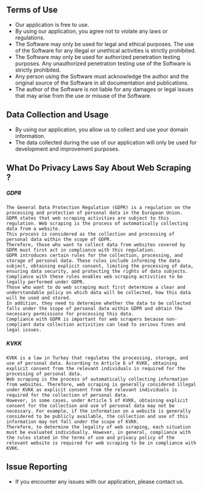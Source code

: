 ## Terms of Use

- Our application is free to use.
- By using our application, you agree not to violate any laws or regulations.
- The Software may only be used for legal and ethical purposes. The use of the Software for any illegal or unethical activities is strictly prohibited.
- The Software may only be used for authorized penetration testing purposes. Any unauthorized penetration testing use of the Software is strictly prohibited.
- Any person using the Software must acknowledge the author and the original source of the Software in all documentation and publications.
- The author of the Software is not liable for any damages or legal issues that may arise from the use or misuse of the Software.

## Data Collection and Usage

- By using our application, you allow us to collect and use your domain information.
- The data collected during the use of our application will only be used for development and improvement purposes.



## What Do Privacy Laws Say About Web Scraping ?

##### GDPR 

```
The General Data Protection Regulation (GDPR) is a regulation on the processing and protection of personal data in the European Union.
GDPR states that web scraping activities are subject to this regulation. Web scraping is the process of automatically collecting data from a website.
This process is considered as the collection and processing of personal data within the scope of GDPR. 
Therefore, those who want to collect data from websites covered by GDPR must first act in compliance with this regulation. 
GDPR introduces certain rules for the collection, processing, and storage of personal data. These rules include informing the data subject, obtaining explicit consent, limiting the processing of data, ensuring data security, and protecting the rights of data subjects.
Compliance with these rules enables web scraping activities to be legally performed under GDPR.
Those who want to do web scraping must first determine a clear and understandable policy on which data will be collected, how this data will be used and stored. 
In addition, they need to determine whether the data to be collected falls under the scope of personal data within GDPR and obtain the necessary permissions for processing this data. 
Compliance with GDPR is important for web scrapers because non-compliant data collection activities can lead to serious fines and legal issues.
```

##### KVKK

```
KVKK is a law in Turkey that regulates the processing, storage, and use of personal data. According to Article 6 of KVKK, obtaining explicit consent from the relevant individuals is required for the processing of personal data.
Web scraping is the process of automatically collecting information from websites. Therefore, web scraping is generally considered illegal under KVKK as explicit consent from the relevant individuals is required for the collection of personal data.
However, in some cases, under Article 5 of KVKK, obtaining explicit consent for the collection and use of personal data may not be necessary. For example, if the information on a website is generally considered to be publicly available, the collection and use of this information may not fall under the scope of KVKK.
Therefore, to determine the legality of web scraping, each situation must be evaluated individually. However, in general, compliance with the rules stated in the terms of use and privacy policy of the relevant website is required for web scraping to be in compliance with KVKK.
```



## Issue Reporting

- If you encounter any issues with our application, please contact us.
